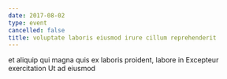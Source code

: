 ```yaml
---
date: 2017-08-02
type: event
cancelled: false
title: voluptate laboris eiusmod irure cillum reprehenderit
---
```

et aliquip qui magna quis ex laboris proident, labore in Excepteur exercitation Ut ad eiusmod